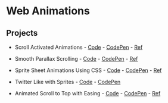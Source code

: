 # **Web Animations**

## **Projects**

- Scroll Activated Animations - [Code](https://github.com/sztxr/web-animation/tree/master/Scroll%20Activated%20Animations) - [CodePen](https://codepen.io/sztr/pen/EroodP) - [Ref](https://www.kirupa.com/animations/creating_scroll_activated_animations.htm)

- Smooth Parallax Scrolling - [Code](https://github.com/sztxr/web-animation/tree/master/Smooth%20Parallax%20Scrolling) - [CodePen](https://codepen.io/sztr/pen/pGapEK) - [Ref](https://www.kirupa.com/html5/smooth_parallax_scrolling.htm)

- Sprite Sheet Animations Using CSS - [Code](https://github.com/sztxr/web-animation/blob/master/Sprite%20Sheet%20Animations%20Using%20CSS/index.html) - [CodePen](https://codepen.io/sztr/pen/yZKLRo) - [Ref](https://www.kirupa.com/html5/sprite_sheet_animations_using_only_css.htm)

- Twitter Like with Sprites - [Code](https://github.com/sztxr/web-animation/blob/master/Twitter%20Like%20with%20Sprites/index.html) - [CodePen](https://codepen.io/sztr/pen/WPzNqp)

- Animated Scroll to Top with Easing - [Code](https://www.kirupa.com/html5/animated_scroll_to_top_with_easing.htm) - [CodePen](https://codepen.io/sztr/pen/KJopyj) - [Ref](https://www.kirupa.com/html5/animated_scroll_to_top_with_easing.htm)
